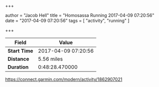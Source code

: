 +++

author = "Jacob Hell"
title = "Homosassa Running 2017-04-09 07:20:56"
date = "2017-04-09 07:20:56"
tags = [
    "activity", "running"
]

+++

<!--more-->

|Field  |Value  |
|--- | --- |
|**Start Time**|2017-04-09 07:20:56|
|**Distance**|5.56 miles|
|**Duration**|0:48:28.470000|

https://connect.garmin.com/modern/activity/1862907021
